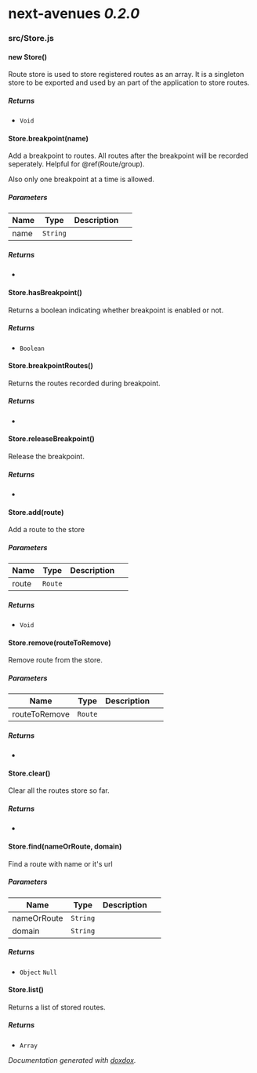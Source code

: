 # next-avenues *0.2.0*


### src/Store.js


#### new Store()

Route store is used to store registered routes as an
array. It is a singleton store to be exported and
used by an part of the application to store
routes.






##### Returns


- `Void`



#### Store.breakpoint(name)

Add a breakpoint to routes. All routes after the
breakpoint will be recorded seperately. Helpful
for @ref(Route/group).

Also only one breakpoint at a time is allowed.




##### Parameters

| Name | Type | Description |  |
| ---- | ---- | ----------- | -------- |
| name | `String`  |  | &nbsp; |




##### Returns


-



#### Store.hasBreakpoint()

Returns a boolean indicating whether breakpoint
is enabled or not.






##### Returns


- `Boolean`



#### Store.breakpointRoutes()

Returns the routes recorded during
breakpoint.






##### Returns


-



#### Store.releaseBreakpoint()

Release the breakpoint.






##### Returns


-



#### Store.add(route)

Add a route to the store




##### Parameters

| Name | Type | Description |  |
| ---- | ---- | ----------- | -------- |
| route | `Route`  |  | &nbsp; |




##### Returns


- `Void`



#### Store.remove(routeToRemove)

Remove route from the store.




##### Parameters

| Name | Type | Description |  |
| ---- | ---- | ----------- | -------- |
| routeToRemove | `Route`  |  | &nbsp; |




##### Returns


-



#### Store.clear()

Clear all the routes store so far.






##### Returns


-



#### Store.find(nameOrRoute, domain)

Find a route with name or it's url




##### Parameters

| Name | Type | Description |  |
| ---- | ---- | ----------- | -------- |
| nameOrRoute | `String`  |  | &nbsp; |
| domain | `String`  |  | &nbsp; |




##### Returns


- `Object` `Null`



#### Store.list()

Returns a list of stored routes.






##### Returns


- `Array`




*Documentation generated with [doxdox](https://github.com/neogeek/doxdox).*
